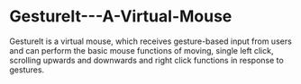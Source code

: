 # GestureIt---A-Virtual-Mouse
GestureIt is a virtual mouse, which receives gesture-based input from users and can perform the basic mouse functions of moving, single left click, scrolling upwards and downwards and right click functions in response to gestures.  
